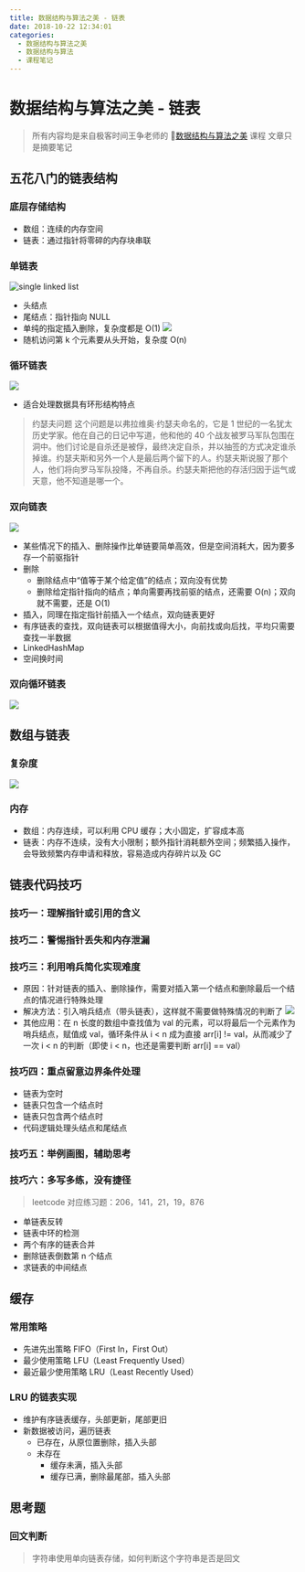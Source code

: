 ```yaml
---
title: 数据结构与算法之美 - 链表
date: 2018-10-22 12:34:01
categories:
  - 数据结构与算法之美
  - 数据结构与算法
  - 课程笔记
---
```


# 数据结构与算法之美 - 链表

> 所有内容均是来自极客时间王争老师的 [数据结构与算法之美](https://time.geekbang.org/column/126) 课程
> 文章只是摘要笔记

## 五花八门的链表结构

### 底层存储结构

- 数组：连续的内存空间
- 链表：通过指针将零碎的内存块串联

### 单链表

![single linked list](1.jpg)

- 头结点
- 尾结点：指针指向 NULL
- 单纯的指定插入删除，复杂度都是 O(1)
  ![](4.jpg)
- 随机访问第 k 个元素要从头开始，复杂度 O(n)

### 循环链表

![](2.jpg)

- 适合处理数据具有环形结构特点

> 约瑟夫问题
> 这个问题是以弗拉维奥·约瑟夫命名的，它是 1 世纪的一名犹太历史学家。他在自己的日记中写道，他和他的 40 个战友被罗马军队包围在洞中。他们讨论是自杀还是被俘，最终决定自杀，并以抽签的方式决定谁杀掉谁。约瑟夫斯和另外一个人是最后两个留下的人。约瑟夫斯说服了那个人，他们将向罗马军队投降，不再自杀。约瑟夫斯把他的存活归因于运气或天意，他不知道是哪一个。

### 双向链表

![](3.jpg)

- 某些情况下的插入、删除操作比单链要简单高效，但是空间消耗大，因为要多存一个前驱指针
- 删除
  - 删除结点中“值等于某个给定值”的结点；双向没有优势
  - 删除给定指针指向的结点；单向需要再找前驱的结点，还需要 O(n)；双向就不需要，还是 O(1)
- 插入，同理在指定指针前插入一个结点，双向链表更好
- 有序链表的查找，双向链表可以根据值得大小，向前找或向后找，平均只需要查找一半数据
- LinkedHashMap
- 空间换时间

### 双向循环链表

![](5.jpg)

## 数组与链表

### 复杂度

![](6.jpg)

### 内存

- 数组：内存连续，可以利用 CPU 缓存；大小固定，扩容成本高
- 链表：内存不连续，没有大小限制；额外指针消耗额外空间；频繁插入操作，会导致频繁内存申请和释放，容易造成内存碎片以及 GC

## 链表代码技巧

### 技巧一：理解指针或引用的含义

### 技巧二：警惕指针丢失和内存泄漏

### 技巧三：利用哨兵简化实现难度

- 原因：针对链表的插入、删除操作，需要对插入第一个结点和删除最后一个结点的情况进行特殊处理
- 解决方法：引入哨兵结点（带头链表），这样就不需要做特殊情况的判断了
  ![](7.jpg)
- 其他应用：在 n 长度的数组中查找值为 val 的元素，可以将最后一个元素作为哨兵结点，赋值成 val，循环条件从 i < n 成为直接 arr[i] != val，从而减少了一次 i < n 的判断（即使 i < n，也还是需要判断 arr[i] == val）

### 技巧四：重点留意边界条件处理

- 链表为空时
- 链表只包含一个结点时
- 链表只包含两个结点时
- 代码逻辑处理头结点和尾结点

### 技巧五：举例画图，辅助思考

### 技巧六：多写多练，没有捷径

> leetcode 对应练习题：206，141，21，19，876

- 单链表反转
- 链表中环的检测
- 两个有序的链表合并
- 删除链表倒数第 n 个结点
- 求链表的中间结点

## 缓存

### 常用策略

- 先进先出策略 FIFO（First In，First Out）
- 最少使用策略 LFU（Least Frequently Used）
- 最近最少使用策略 LRU（Least Recently Used）

### LRU 的链表实现

- 维护有序链表缓存，头部更新，尾部更旧
- 新数据被访问，遍历链表
  - 已存在，从原位置删除，插入头部
  - 未存在
    - 缓存未满，插入头部
    - 缓存已满，删除最尾部，插入头部

## 思考题

### 回文判断

> 字符串使用单向链表存储，如何判断这个字符串是否是回文
